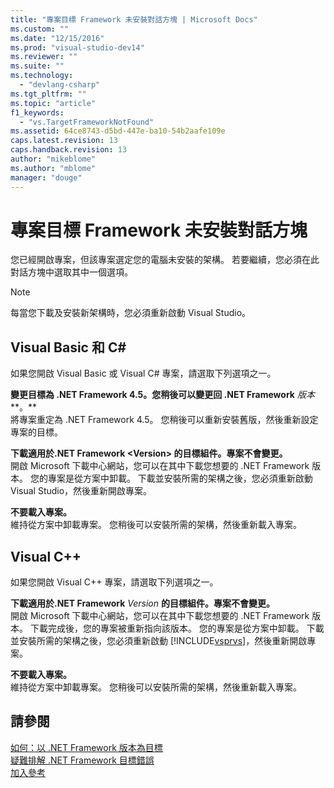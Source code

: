 ```yaml
---
title: "專案目標 Framework 未安裝對話方塊 | Microsoft Docs"
ms.custom: ""
ms.date: "12/15/2016"
ms.prod: "visual-studio-dev14"
ms.reviewer: ""
ms.suite: ""
ms.technology: 
  - "devlang-csharp"
ms.tgt_pltfrm: ""
ms.topic: "article"
f1_keywords: 
  - "vs.TargetFrameworkNotFound"
ms.assetid: 64ce8743-d5bd-447e-ba10-54b2aafe109e
caps.latest.revision: 13
caps.handback.revision: 13
author: "mikeblome"
ms.author: "mblome"
manager: "douge"
---
```

# 專案目標 Framework 未安裝對話方塊
您已經開啟專案，但該專案選定您的電腦未安裝的架構。 若要繼續，您必須在此對話方塊中選取其中一個選項。  
  
> [!NOTE]
>  每當您下載及安裝新架構時，您必須重新啟動 Visual Studio。  
  
## Visual Basic 和 C\#  
 如果您開啟 Visual Basic 或 Visual C\# 專案，請選取下列選項之一。  
  
 **變更目標為 .NET Framework 4.5。您稍後可以變更回 .NET Framework** *版本***。**  
 將專案重定為 .NET Framework 4.5。 您稍後可以重新安裝舊版，然後重新設定專案的目標。  
  
 **下載適用於.NET Framework \<Version\> 的目標組件。專案不會變更。**  
 開啟 Microsoft 下載中心網站，您可以在其中下載您想要的 .NET Framework 版本。 您的專案是從方案中卸載。 下載並安裝所需的架構之後，您必須重新啟動 Visual Studio，然後重新開啟專案。  
  
 **不要載入專案。**  
 維持從方案中卸載專案。 您稍後可以安裝所需的架構，然後重新載入專案。  
  
## Visual C\+\+  
 如果您開啟 Visual C\+\+ 專案，請選取下列選項之一。  
  
 **下載適用於.NET Framework**  *Version* **的目標組件。專案不會變更。**  
 開啟 Microsoft 下載中心網站，您可以在其中下載您想要的 .NET Framework 版本。 下載完成後，您的專案被重新指向該版本。 您的專案是從方案中卸載。 下載並安裝所需的架構之後，您必須重新啟動 [!INCLUDE[vsprvs](../code-quality/includes/vsprvs_md.md)]，然後重新開啟專案。  
  
 **不要載入專案。**  
 維持從方案中卸載專案。 您稍後可以安裝所需的架構，然後重新載入專案。  
  
## 請參閱  
 [如何：以 .NET Framework 版本為目標](../ide/how-to-target-a-version-of-the-dotnet-framework.md)   
 [疑難排解 .NET Framework 目標錯誤](../msbuild/troubleshooting-dotnet-framework-targeting-errors.md)   
 [加入參考](/visual-cpp/ide/adding-references-in-visual-cpp-projects)